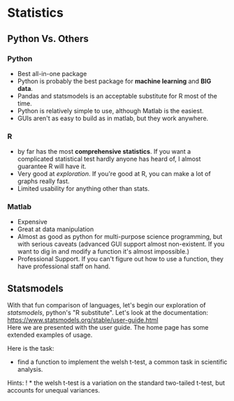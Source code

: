 # Statistics  
## Python Vs. Others
### Python
* Best all-in-one package
* Python is probably the best package for **machine learning** and **BIG data**. 
* Pandas and statsmodels is an acceptable substitute for R most of the time.
* Python is relatively simple to use, although Matlab is the easiest.
* GUIs aren't as easy to build as in matlab, but they work anywhere.

### R
* by far has the most **comprehensive statistics**. If you want a complicated statistical test hardly anyone has heard of, I almost guarantee R will have it.
* Very good at *exploration*. If you're good at R, you can make a lot of graphs really fast.
* Limited usability for anything other than stats.

### Matlab
* Expensive
* Great at data manipulation
* Almost as good as python for multi-purpose science programming, but with serious caveats (advanced GUI support almost non-existent. If you want to dig in and modify a function it's almost impossible.)
* Professional Support. If you can't figure out how to use a function, they have professional staff on hand.

## Statsmodels  
With that fun comparison of languages, let's begin our exploration of *statsmodels*, python's "R substitute". Let's look at the documentation:  
https://www.statsmodels.org/stable/user-guide.html  
Here we are presented with the user guide. The home page has some extended examples of usage.  

Here is the task:
* find a function to implement the welsh t-test, a common task in scientific analysis.

Hints:
! * the welsh t-test is a variation on the standard two-tailed t-test, but accounts for unequal variances.
